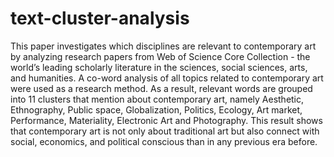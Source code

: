 # text-cluster-analysis
This paper investigates which disciplines are relevant to contemporary art by analyzing research papers
from Web of Science Core Collection - the world’s leading scholarly literature in the sciences, social
sciences, arts, and humanities. A co-word analysis of all topics related to contemporary art were used as a research method. 
As a result, relevant words are grouped into 11 clusters that mention about contemporary art, namely Aesthetic, Ethnography,
Public space, Globalization, Politics, Ecology, Art market, Performance, Materiality, Electronic Art and Photography. 
This result shows that contemporary art is not only about traditional art but also connect with social, economics, and political
conscious than in any previous era before. 
